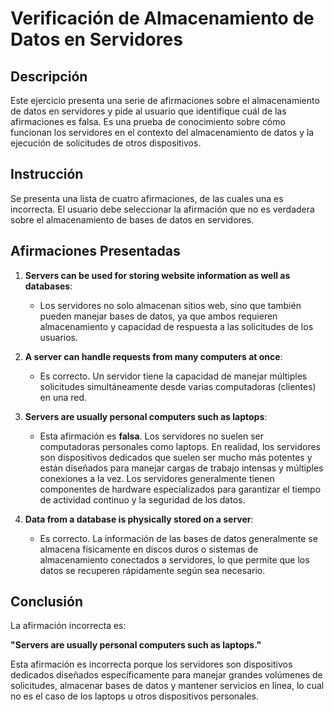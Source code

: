 # Verificación de Almacenamiento de Datos en Servidores

## Descripción

Este ejercicio presenta una serie de afirmaciones sobre el almacenamiento de datos en servidores y pide al usuario que identifique cuál de las afirmaciones es falsa. Es una prueba de conocimiento sobre cómo funcionan los servidores en el contexto del almacenamiento de datos y la ejecución de solicitudes de otros dispositivos.

## Instrucción

Se presenta una lista de cuatro afirmaciones, de las cuales una es incorrecta. El usuario debe seleccionar la afirmación que no es verdadera sobre el almacenamiento de bases de datos en servidores.

## Afirmaciones Presentadas

1. **Servers can be used for storing website information as well as databases**: 
   - Los servidores no solo almacenan sitios web, sino que también pueden manejar bases de datos, ya que ambos requieren almacenamiento y capacidad de respuesta a las solicitudes de los usuarios.

2. **A server can handle requests from many computers at once**:
   - Es correcto. Un servidor tiene la capacidad de manejar múltiples solicitudes simultáneamente desde varias computadoras (clientes) en una red.

3. **Servers are usually personal computers such as laptops**:
   - Esta afirmación es **falsa**. Los servidores no suelen ser computadoras personales como laptops. En realidad, los servidores son dispositivos dedicados que suelen ser mucho más potentes y están diseñados para manejar cargas de trabajo intensas y múltiples conexiones a la vez. Los servidores generalmente tienen componentes de hardware especializados para garantizar el tiempo de actividad continuo y la seguridad de los datos.

4. **Data from a database is physically stored on a server**:
   - Es correcto. La información de las bases de datos generalmente se almacena físicamente en discos duros o sistemas de almacenamiento conectados a servidores, lo que permite que los datos se recuperen rápidamente según sea necesario.

## Conclusión

La afirmación incorrecta es:

**"Servers are usually personal computers such as laptops."**

Esta afirmación es incorrecta porque los servidores son dispositivos dedicados diseñados específicamente para manejar grandes volúmenes de solicitudes, almacenar bases de datos y mantener servicios en línea, lo cual no es el caso de los laptops u otros dispositivos personales.